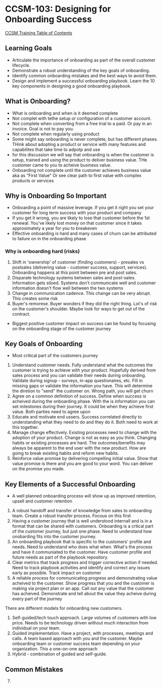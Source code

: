 # CCSM-103: Designing for Onboarding Success


[CCSM Training Table of Contents](https://github.com/pslucas0212/CCSM-Training/)

## Learning Goals
- Articulate the importance of onboarding as part of the overall customer lifecycle.
- Demonstrate a robust understanding of the key goals of onboarding.
- Identify common onboarding mistakes and the best ways to avoid them.
- Design and implement a successful onboarding playbook.  Learn the 10 key components in designing a good onboarding playbook.

## What is Onboarding?
- What is onboarding and when is it deemed complete
- Not complet with tethe setup or configuration of a customer account.
- Not complete when converting from a free trial to a paid. Or pay in an invoice.  Goal is not to pay you.
- Not complete when regularly using product
- Some might say onboarding is never complete, but has different phases.  THink about adopting a product or service with many features and capabilites that take time to adpotp and use
- for this discussion we will say that onboarding is when the customer is setup, trained and using the product to deliver business value.  THe customer came to you to acheive business value.
- Onboarding not complete until the customer achieves business value aka as "First Value"  Or see clear path to first value with complex products or services


## Why is Onboarding So Important
- Onboarding a point of massive leverage.  If you get it right you set your customer for long term success with your product and company
- If you get it wrong, you are likely to lose that customer before the 1st renewal.  You've likely lost money on that customer since it takes approximately a year for you to breakeven
- Effective onboarding is hard and many cases of churn can be attributed to failure on in the onboarding phase
### Why is onboarding hard (risks)
1. Shift in 'ownership' of customer (finding customers) - presales vs postsales (delivering value - customer success, support, services).  Onboarding happens at this point between pre and post sales.
2. Disparate technology systems between sales and post-sales.  Information gets siloed.  Systems don't communicate well and customer information doesn't flow well between the two systems
3. Change in communication cadence.  This change can be very abrupt.  This creates some risk
4. Buyer's remorese.  Buyer wonders if they did the right thing.  Lot's of risk on the customer's shoulder.  Maybe look for ways to get out of the contract.

- Biggest positive customer impact on success can be found by focusing on the onboarding stage of the customer journey

## Key Goals of Onboarding
- Most critical part of the customers journey
1. Understand customer needs.  Fully understand what the outcomes the customer is trying to achieve with your product.  Hopefully derived from sales process and you can validate their needs during onboarding.  Validate during signup - surveys, in-app questionaires, etc.  Fill in missing gaps or validate the information you have.  This will determine the diretion to "send" the customer on.  Wrong path, you will get churn
2. Agree on a common definition of success.  Define when success is acheived during the onboarding phase.  With the is information you can set milestones during their journey.  It could be when they achieve first value.  Both parties need to agree upon
3. Educate and motivate end ussers. Success correlated directly to understanding what they need to  do and they do it.  Both need to work at this together.
4. Manage change effectively.  Existing processes need to change with the adoption of your product.  Change is not as easy as you think.  Changing habits or existing processes are hard.  The outcomes/benefits may always be apparent to the end user with the new product.  How are going to break existing habits and reform new habits.
5. Reinforce value promise by delivering compelling initial value.  Show that value promise is there and you are good to your word.  You can deliver on the promise you made.

## Key Elements of a Successful Onboarding
- A well planned onboarding process will show up as improved retentiion, upsell and customer retention
1. A robust handoff and transfer of knowledge from sales to onboarding team.  Create a robust transfer process.  Focous on this first
2. Having a customer journey that is well understood internall and is in a format that can be shared with customers.  Onboarding is a crtical part of the customer journey, but just one phase.  Need to understand how onobarding fits into the customer journey.
3. An onboarding playbook that is specific to the customers' profile and needs.  Need to understand who does what when.  What's the process and have it communiated to the customer.   Have customer profile and future needs as part of the playbook repository.
4. Clear metrics that track progress and trigger corrective action if needed.  Need to track playbook activities and identify and correct any issues early as possible.  Track impact on customer
5. A reliable process for communicating progress and demonstrating value acheived to the customer.  Show progress that you and the customer is making via project plan or an app.  Call out any value that the customer has acheived.  Demonstrate and tell about the value they acheive during every part of the journey

There are different models for onboarding new customers.
1. Self-guided/tech touch approach.  Large volumes of customers with low price.  Needs to be technology driven without much interaction from individual on your team.
2. Guided implementation.  Have a project, with processes, meetings and calls.  A team based approach with you and the customer. Maybe onboarding team or customer success team depending on your organization.  This a one-on-one approach
3. Hybrid - combination of guided and self-guide.

## Common Mistakes

7. 

